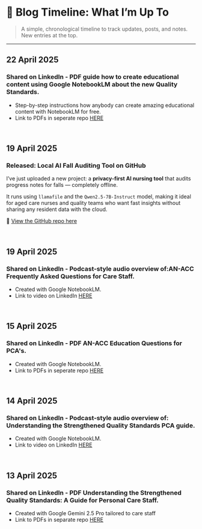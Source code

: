 # 📖 Blog Timeline: What I’m Up To

> A simple, chronological timeline to track updates, posts, and notes.  
> New entries at the top.

---
<!---
## How It Works

1. **Add New Entries at the Top**: Whenever you have something to share, copy the template below and paste it right under the latest date header.
2. **Use ISO Dates**: Format dates as `YYYY-MM-DD` for consistency.
3. **Keep It Concise**: Use bullet points for quick readability.
4. **Commit & Push**: Save your changes, commit to GitHub, and let the timeline grow!

---
--->
## 22 April 2025 
### Shared on LinkedIn - PDF guide how to create educational content using Google NotebookLM about the new Quality Standards.
- Step-by-step instructions how anybody can create amazing educational content with NotebookLM for free.
- Link to PDFs in seperate repo [HERE](https://github.com/ZoeDekraker/Aged_Care_PDFs)


<br>


## 19 April 2025  
###  Released: Local AI Fall Auditing Tool on GitHub  

I’ve just uploaded a new project: a **privacy-first AI nursing tool** that audits progress notes for falls — completely offline.  

It runs using `llamafile` and the `Qwen2.5-7B-Instruct` model, making it ideal for aged care nurses and quality teams who want fast insights without sharing any resident data with the cloud.  

🔗 [View the GitHub repo here](https://github.com/ZoeDekraker/local-fall-audit-ai)




<br>

## 19 April 2025
### Shared on LinkedIn - Podcast-style audio overview of:AN-ACC Frequently Asked Questions for Care Staff.
- Created with Google NotebookLM.
- Link to video on LinkedIn [HERE](https://www.linkedin.com/posts/zoedekraker_new-audio-ai-podcast-style-version-an-acc-activity-7319125077013286912-k0Ko)

<br>


## 15 April 2025
### Shared on LinkedIn - PDF AN-ACC Education Questions for PCA's. 
- Created with Google NotebookLM. 
- Link to PDFs in seperate repo [HERE](https://github.com/ZoeDekraker/Aged_Care_PDFs)

<br>

## 14 April 2025
### Shared on LinkedIn - Podcast-style audio overview of: Understanding the Strengthened Quality Standards PCA guide.
- Created with Google NotebookLM.
- Link to video on LinkedIn [HERE](https://www.linkedin.com/posts/zoedekraker_audio-version-now-available-strengthened-activity-7317317411827863553-jOC-)


<br>

## 13 April 2025
### Shared on LinkedIn - PDF Understanding the Strengthened Quality Standards: A Guide for Personal Care Staff.
- Created with Google Gemini 2.5 Pro tailored to care staff
- Link to PDFs in separate repo [HERE](https://github.com/ZoeDekraker/Aged_Care_PDFs)

<br>

<!--
### Template for New Entries

## YYYY-MM-DD

### 🏷️ Title

- Your bullet point update here.
- Another detail or reflection.

-->
